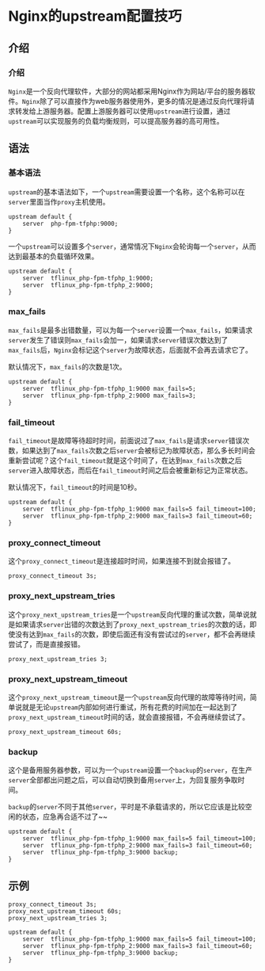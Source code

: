 # Nginx的upstream配置技巧

## 介绍
### 介绍

`Nginx`是一个反向代理软件，大部分的网站都采用Nginx作为网站/平台的服务器软件。`Nginx`除了可以直接作为web服务器使用外，更多的情况是通过反向代理将请求转发给上游服务器。配置上游服务器可以使用`upstream`进行设置，通过`upstream`可以实现服务的负载均衡规则，可以提高服务器的高可用性。

## 语法
### 基本语法

`upstream`的基本语法如下，一个`upstream`需要设置一个名称，这个名称可以在`server`里面当作`proxy`主机使用。

```
upstream default {
    server  php-fpm-tfphp:9000;
}
```

一个`upstream`可以设置多个`server`，通常情况下`Nginx`会轮询每一个`server`，从而达到最基本的负载循环效果。

```
upstream default {
    server  tflinux_php-fpm-tfphp_1:9000;
    server  tflinux_php-fpm-tfphp_2:9000;
}
```

### max_fails

`max_fails`是最多出错数量，可以为每一个`server`设置一个`max_fails`，如果请求`server`发生了错误则`max_fails`会加一，如果请求`server`错误次数达到了`max_fails`后，`Nginx`会标记这个`server`为故障状态，后面就不会再去请求它了。

默认情况下，`max_fails`的次数是1次。
```
upstream default {
    server  tflinux_php-fpm-tfphp_1:9000 max_fails=5;
    server  tflinux_php-fpm-tfphp_2:9000 max_fails=3;
}
```

### fail_timeout
`fail_timeout`是故障等待超时时间，前面说过了`max_fails`是请求`server`错误次数，如果达到了`max_fails`次数之后`server`会被标记为故障状态，那么多长时间会重新尝试呢？这个`fail_timeout`就是这个时间了，在达到`max_fails`次数之后`server`进入故障状态，而后在`fail_timeout`时间之后会被重新标记为正常状态。

默认情况下，`fail_timeout`的时间是10秒。

```
upstream default {
    server  tflinux_php-fpm-tfphp_1:9000 max_fails=5 fail_timeout=100;
    server  tflinux_php-fpm-tfphp_2:9000 max_fails=3 fail_timeout=60;
}
```

### proxy_connect_timeout
这个`proxy_connect_timeout`是连接超时时间，如果连接不到就会报错了。
```
proxy_connect_timeout 3s;
```

### proxy_next_upstream_tries
这个`proxy_next_upstream_tries`是一个`upstream`反向代理的重试次数，简单说就是如果请求`server`出错的次数达到了`proxy_next_upstream_tries`的次数的话，即使没有达到`max_fails`的次数，即使后面还有没有尝试过的`server`，都不会再继续尝试了，而是直接报错。

```
proxy_next_upstream_tries 3;
```

### proxy_next_upstream_timeout
这个`proxy_next_upstream_timeout`是一个`upstream`反向代理的故障等待时间，简单说就是无论`upstream`内部如何进行重试，所有花费的时间加在一起达到了`proxy_next_upstream_timeout`时间的话，就会直接报错，不会再继续尝试了。
```
proxy_next_upstream_timeout 60s;
```

### backup

这个是备用服务器参数，可以为一个`upstream`设置一个`backup`的`server`，在生产`server`全部都出问题之后，可以自动切换到备用`server`上，为回复服务争取时间。

`backup`的`server`不同于其他`server`，平时是不承载请求的，所以它应该是比较空闲的状态，应急再合适不过了~~

```
upstream default {
    server  tflinux_php-fpm-tfphp_1:9000 max_fails=5 fail_timeout=100;
    server  tflinux_php-fpm-tfphp_2:9000 max_fails=3 fail_timeout=60;
    server  tflinux_php-fpm-tfphp_3:9000 backup;
}
```

## 示例
```
proxy_connect_timeout 3s;
proxy_next_upstream_timeout 60s;
proxy_next_upstream_tries 3;

upstream default {
    server  tflinux_php-fpm-tfphp_1:9000 max_fails=5 fail_timeout=100;
    server  tflinux_php-fpm-tfphp_2:9000 max_fails=3 fail_timeout=60;
    server  tflinux_php-fpm-tfphp_3:9000 backup;
}
```